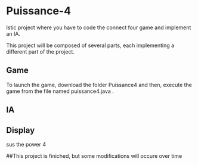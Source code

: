 # Puissance-4

Istic project where you have to code the connect four game and implement an IA.

This project will be composed of several parts, each implementing a different part of the project.

## Game

To launch the game, download the folder Puissance4 and then, execute the game from the file named puissance4.java .

## IA

## Display

sus the power 4

##This project is finiched, but some modifications will occure over time
